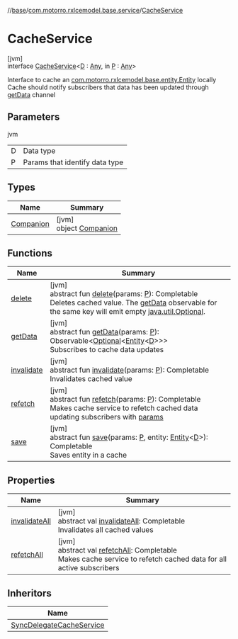 //[base](../../../index.md)/[com.motorro.rxlcemodel.base.service](../index.md)/[CacheService](index.md)

# CacheService

[jvm]\
interface [CacheService](index.md)&lt;[D](index.md) : [Any](https://kotlinlang.org/api/latest/jvm/stdlib/kotlin/-any/index.html), in [P](index.md) : [Any](https://kotlinlang.org/api/latest/jvm/stdlib/kotlin/-any/index.html)&gt;

Interface to cache an [com.motorro.rxlcemodel.base.entity.Entity](../../com.motorro.rxlcemodel.base.entity/-entity/index.md) locally Cache should notify subscribers that data has been updated through [getData](get-data.md) channel

## Parameters

jvm

| | |
|---|---|
| D | Data type |
| P | Params that identify data type |

## Types

| Name | Summary |
|---|---|
| [Companion](-companion/index.md) | [jvm]<br>object [Companion](-companion/index.md) |

## Functions

| Name | Summary |
|---|---|
| [delete](delete.md) | [jvm]<br>abstract fun [delete](delete.md)(params: [P](index.md)): Completable<br>Deletes cached value. The [getData](get-data.md) observable for the same key will emit empty [java.util.Optional](https://docs.oracle.com/javase/8/docs/api/java/util/Optional.html). |
| [getData](get-data.md) | [jvm]<br>abstract fun [getData](get-data.md)(params: [P](index.md)): Observable&lt;[Optional](https://docs.oracle.com/javase/8/docs/api/java/util/Optional.html)&lt;[Entity](../../com.motorro.rxlcemodel.base.entity/-entity/index.md)&lt;[D](index.md)&gt;&gt;&gt;<br>Subscribes to cache data updates |
| [invalidate](invalidate.md) | [jvm]<br>abstract fun [invalidate](invalidate.md)(params: [P](index.md)): Completable<br>Invalidates cached value |
| [refetch](refetch.md) | [jvm]<br>abstract fun [refetch](refetch.md)(params: [P](index.md)): Completable<br>Makes cache service to refetch cached data updating subscribers with [params](refetch.md) |
| [save](save.md) | [jvm]<br>abstract fun [save](save.md)(params: [P](index.md), entity: [Entity](../../com.motorro.rxlcemodel.base.entity/-entity/index.md)&lt;[D](index.md)&gt;): Completable<br>Saves entity in a cache |

## Properties

| Name | Summary |
|---|---|
| [invalidateAll](invalidate-all.md) | [jvm]<br>abstract val [invalidateAll](invalidate-all.md): Completable<br>Invalidates all cached values |
| [refetchAll](refetch-all.md) | [jvm]<br>abstract val [refetchAll](refetch-all.md): Completable<br>Makes cache service to refetch cached data for all active subscribers |

## Inheritors

| Name |
|---|
| [SyncDelegateCacheService](../-sync-delegate-cache-service/index.md) |
